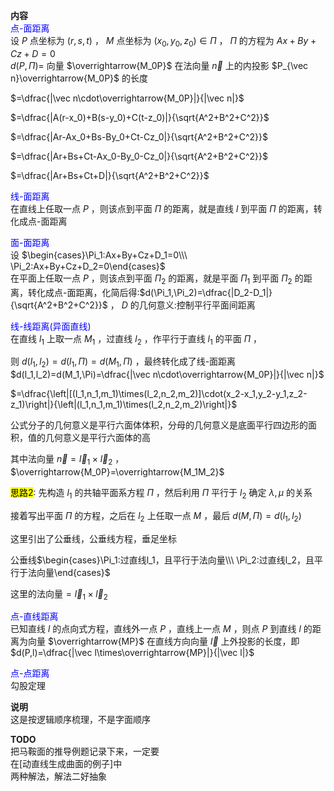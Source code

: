 **内容**  
<font color=blue>点-面距离</font>  
设 $P$ 点坐标为 $(r,s,t)$ ， $M$ 点坐标为 $(x_0,y_0,z_0)\in\Pi$ ， $\Pi$ 的方程为 $Ax+By+Cz+D=0$  
$d(P,\Pi)=$ 向量 $\overrightarrow{M_0P}$ 在法向量 $\vec n$ 上的内投影 $P_{\vec n}\overrightarrow{M_0P}$ 的长度  
  
$=\dfrac{|\vec n\cdot\overrightarrow{M_0P}|}{|\vec n|}$  
  
$=\dfrac{|A(r-x_0)+B(s-y_0)+C(t-z_0)|}{\sqrt{A^2+B^2+C^2}}$  
  
$=\dfrac{|Ar-Ax_0+Bs-By_0+Ct-Cz_0|}{\sqrt{A^2+B^2+C^2}}$  
  
$=\dfrac{|Ar+Bs+Ct-Ax_0-By_0-Cz_0|}{\sqrt{A^2+B^2+C^2}}$  
  
$=\dfrac{|Ar+Bs+Ct+D|}{\sqrt{A^2+B^2+C^2}}$  
  
<font color=blue>线-面距离</font>  
在直线上任取一点 $P$ ，则该点到平面 $\Pi$ 的距离，就是直线 $l$ 到平面 $\Pi$ 的距离，转化成点-面距离  
  
<font color=blue>面-面距离</font>  
设 $\begin{cases}\Pi_1:Ax+By+Cz+D_1=0\\\ \Pi_2:Ax+By+Cz+D_2=0\end{cases}$  
在平面上任取一点 $P$ ，则该点到平面 $\Pi_2$ 的距离，就是平面 $\Pi_1$ 到平面 $\Pi_2$ 的距离，转化成点-面距离，化简后得:$d(\Pi_1,\Pi_2)=\dfrac{|D_2-D_1|}{\sqrt{A^2+B^2+C^2}}$ ， $D$ 的几何意义:控制平行平面间距离  
  
<font color=blue>线-线距离(异面直线)</font>  
在直线 $l_1$ 上取一点 $M_1$ ，过直线 $l_2$ ，作平行于直线 $l_1$ 的平面 $\Pi$ ，  
  
则 $d(l_1,l_2)=d(l_1,\Pi)=d(M_1,\Pi)$ ，最终转化成了线-面距离  
$d(l_1,l_2)=d(M_1,\Pi)=\dfrac{|\vec n\cdot\overrightarrow{M_0P}|}{|\vec n|}$  
  
$=\dfrac{\left|[(l_1,n_1,m_1)\times(l_2,n_2,m_2)]\cdot(x_2-x_1,y_2-y_1,z_2-z_1)\right|}{\left|(l_1,n_1,m_1)\times(l_2,n_2,m_2)\right|}$  
  
公式分子的几何意义是平行六面体体积，分母的几何意义是底面平行四边形的面积，值的几何意义是平行六面体的高  
  
其中法向量 $\vec n=\vec l_1\times\vec l_2$ ， $\overrightarrow{M_0P}=\overrightarrow{M_1M_2}$  
  
<mark>思路2</mark>: 先构造 $l_1$ 的共轴平面系方程 $\Pi$ ，然后利用 $\Pi$ 平行于 $l_2$ 确定 $\lambda,\mu$ 的关系  
  
接着写出平面 $\Pi$ 的方程，之后在 $l_2$ 上任取一点 $M$ ，最后 $d(M,\Pi)=d(l_1,l_2)$  
  
这里引出了公垂线，公垂线方程，垂足坐标  

公垂线$\begin{cases}\Pi_1:过直线l_1，且平行于法向量\\\ \Pi_2:过直线l_2，且平行于法向量\end{cases}$

这里的法向量$=\vec l_1\times\vec l_2$
  
<font color=blue>点-直线距离</font>  
已知直线 $l$ 的点向式方程，直线外一点 $P$ ，直线上一点 $M$ ，则点 $P$ 到直线 $l$ 的距离为向量 $\overrightarrow{MP}$ 在直线方向向量 $\vec l$ 上外投影的长度，即 $d(P,l)=\dfrac{|\vec l\times\overrightarrow{MP}|}{|\vec l|}$  
  
<font color=blue>点-点距离</font>  
勾股定理  
  
**说明**  
这是按逻辑顺序梳理，不是字面顺序  
  
**TODO**  
把马鞍面的推导例题记录下来，一定要  
在[动直线生成曲面的例子]中  
两种解法，解法二好抽象  
